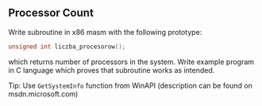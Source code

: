 ## Processor Count

Write subroutine in x86 masm with the following prototype:

```c
unsigned int liczba_procesorow();
```

which returns number of processors in the system. Write example program in C language which proves that subroutine works as intended.

Tip:
Use `GetSystemInfo` function from WinAPI (description can be found on msdn.microsoft.com)